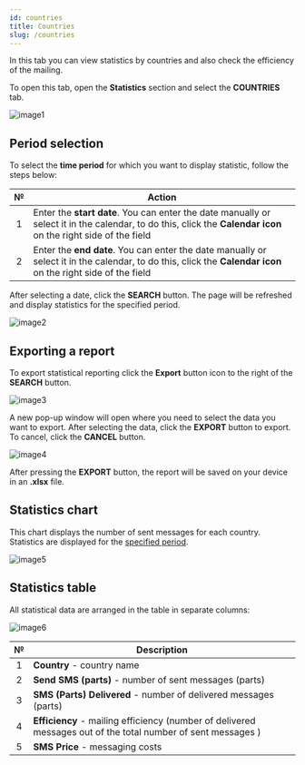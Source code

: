 ```yaml
---
id: countries
title: Countries
slug: /countries
---
```


In this tab you can view statistics by countries and also check the efficiency of the mailing.

To open this tab, open the **Statistics** section and select the **COUNTRIES** tab.

![image1](/img/en/sms_statistics_countries/image1.png)

## Period selection

To select the **time period** for which you want to display statistic, follow the steps below:

|  №  | Action |
| :-: | ------ |
| 1 | Enter the **start date**. You can enter the date manually or select it in the calendar, to do this, click the **Calendar icon** on the right side of the field |
| 2 | Enter the **end date**. You can enter the date manually or select it in the calendar, to do this, click the **Calendar icon** on the right side of the field |

After selecting a date, click the **SEARCH** button. The page will be refreshed and display statistics for the specified period.

![image2](/img/en/sms_statistics_countries/image2.png)

## Exporting a report

To export statistical reporting click the **Export** button icon to the right of the **SEARCH** button.

![image3](/img/en/sms_statistics_countries/image3.png)

A new pop-up window will open where you need to select the data you want to export. After selecting the data, click the **EXPORT** button to export. To cancel, click the **CANCEL** button.

![image4](/img/en/sms_statistics_countries/image4.png)

After pressing the **EXPORT** button, the report will be saved on your device in an **.xlsx** file.

## Statistics chart

This chart displays the number of sent messages for each country. Statistics are displayed for the [specified period](#period-selection).

![image5](/img/en/sms_statistics_countries/image5.png)

## Statistics table

All statistical data are arranged in the table in separate columns:

![image6](/img/en/sms_statistics_countries/image6.png)

|  №  | Description |
| :-: | ----------- |
| 1 | **Country** - country name |
| 2 | **Send SMS (parts)** - number of sent messages (parts) |
| 3 | **SMS (Parts) Delivered** - number of delivered messages (parts) |
| 4 | **Efficiency** - mailing efficiency (number of delivered messages out of the total number of sent messages ) |
| 5 | **SMS Price** - messaging costs |
